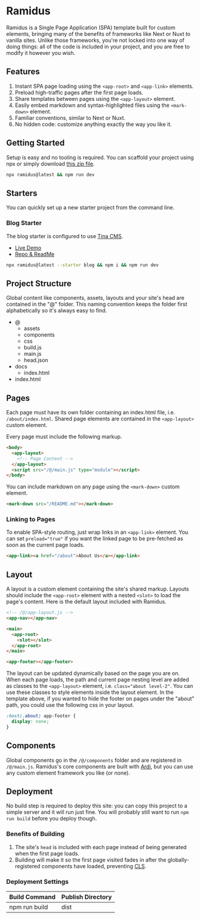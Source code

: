 # Ramidus

Ramidus is a Single Page Application (SPA) template built for custom elements, bringing many of the benefits of frameworks like Next or Nuxt to vanilla sites. Unlike those frameworks, you're not locked into one way of doing things: all of the code is included in your project, and you are free to modify it however you wish.

<ramidus-header></ramidus-header>

## Features

1. Instant SPA page loading using the `<app-root>` and `<app-link>` elements.
1. Preload high-traffic pages after the first page loads.
1. Share templates between pages using the `<app-layout>` element.
1. Easily embed markdown and syntax-highlighted files using the `<mark-down>` element.
1. Familiar conventions, similar to Next or Nuxt.
1. No hidden code: customize anything exactly the way you like it.

## Getting Started

Setup is easy and no tooling is required. You can scaffold your project using npx or simply download [this zip file](https://codeload.github.com/jameslovallo/ramidus/zip/refs/heads/main).

```sh
npx ramidus@latest && npm run dev
```

## Starters

You can quickly set up a new starter project from the command line.

### Blog Starter

The blog starter is configured to use [Tina CMS](https://tina.io).

- [Live Demo](ramidus.netlify.app)
- [Repo & ReadMe](https://github.com/jameslovallo/ramidus-starter--blog)

```sh
npx ramidus@latest --starter blog && npm i && npm run dev
```

## Project Structure

Global content like components, assets, layouts and your site's head are contained in the "@" folder. This naming convention keeps the folder first alphabetically so it's always easy to find.

<div class="tree">

- <tree-icon icon="home">@</tree-icon>
  - <tree-icon icon="assets">assets</tree-icon>
  - <tree-icon icon="components">components</tree-icon>
  - <tree-icon icon="css">css</tree-icon>
  - <tree-icon icon="js">build.js</tree-icon>
  - <tree-icon icon="js">main.js</tree-icon>
  - <tree-icon icon="json">head.json</tree-icon>
- <tree-icon icon="folder">docs</tree-icon>
  - <tree-icon icon="html">index.html</tree-icon>
- <tree-icon icon="html">index.html</tree-icon>

</div>

## Pages

Each page must have its own folder containing an index.html file, i.e. `/about/index.html`. Shared page elements are contained in the `<app-layout>` custom element.

Every page must include the following markup.

```html
<body>
  <app-layout>
    <!-- Page Content -->
  </app-layout>
  <script src="/@/main.js" type="module"></script>
</body>
```

You can include markdown on any page using the `<mark-down>` custom element.

```html
<mark-down src="/README.md"></mark-down>
```

### Linking to Pages

To enable SPA-style routing, just wrap links in an `<app-link>` element. You can set `preload="true"` if you want the linked page to be pre-fetched as soon as the current page loads.

```html
<app-link><a href="/about">About Us</a></app-link>
```

## Layout

A layout is a custom element containing the site's shared markup. Layouts should include the `<app-root>` element with a nested `<slot>` to load the page's content. Here is the default layout included with Ramidus.

```html
<!-- /@/app-layout.js -->
<app-nav></app-nav>

<main>
  <app-root>
    <slot></slot>
  </app-root>
</main>

<app-footer></app-footer>
```

The layout can be updated dynamically based on the page you are on. When each page loads, the path and current page nesting level are added as classes to the `<app-layout>` element, i.e. `class="about level-2"`. You can use these classes to style elements inside the layout element. In the template above, if you wanted to hide the footer on pages under the "about" path, you could use the following css in your layout.

```css
:host(.about) app-footer {
  display: none;
}
```

## Components

Global components go in the `/@/components` folder and are registered in `/@/main.js`. Ramidus's core components are built with [Ardi](ardi.netlify.app), but you can use any custom element framework you like (or none).

## Deployment

No build step is required to deploy this site: you can copy this project to a simple server and it will run just fine. You will probably still want to run `npm run build` before you deploy though.

### Benefits of Building

1. The site's `head` is included with each page instead of being generated when the first page loads.
2. Building will make it so the first page visited fades in after the globally-registered components have loaded, preventing [CLS](https://web.dev/cls/).

### Deployment Settings

| Build Command | Publish Directory |
| ------------- | ----------------- |
| npm run build | dist              |
